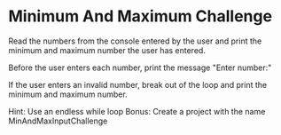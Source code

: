 # Minimum And Maximum Challenge

Read the numbers from the console entered by the user and print the minimum and
maximum number the user has entered.

Before the user enters each number, print the message "Enter number:"

If the user enters an invalid number, break out of the loop and print the minimum and
maximum number.

Hint:
Use an endless while loop
Bonus:
Create a project with the name MinAndMaxInputChallenge


